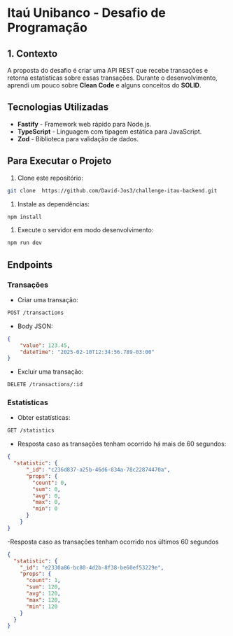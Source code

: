 # Itaú Unibanco - Desafio de Programação

## 1. Contexto

A proposta do desafio é criar uma API REST que recebe transações e retorna estatísticas sobre essas transações. Durante o desenvolvimento, aprendi um pouco sobre **Clean Code** e alguns conceitos do **SOLID**.  

## Tecnologias Utilizadas  

- **Fastify** - Framework web rápido para Node.js.  
- **TypeScript** - Linguagem com tipagem estática para JavaScript.  
- **Zod** - Biblioteca para validação de dados.  

## Para Executar o Projeto

1. Clone este repositório:

  ```bash
 git clone  https://github.com/David-Jos3/challenge-itau-backend.git
  ```

1. Instale as dependências:

  ```bash
  npm install
  ```

1. Execute o servidor em modo desenvolvimento:

  ```bash
  npm run dev
  ```

## Endpoints

### Transações

- Criar uma transação:

```bash
POST /transactions
```

- Body JSON:

```json
{
    "value": 123.45,
    "dateTime": "2025-02-10T12:34:56.789-03:00"
}
```

- Excluir uma transação:

```bash
DELETE /transactions/:id
```

### Estatísticas

- Obter estatísticas:

```bash
GET /statistics
```

- Resposta caso as transações tenham ocorrido há mais de 60 segundos:

```json
{
  "statistic": {
      "_id": "c236d837-a25b-46d6-834a-78c22874470a",
      "props": {
        "count": 0,
        "sum": 0,
        "avg": 0,
        "max": 0,
        "min": 0
      }
    }
}

```

-Resposta caso as transações tenham ocorrido nos últimos 60 segundos

```json
{
  "statistic": {
    "_id": "e2330a86-bc80-4d2b-8f38-be60ef53229e",
    "props": {
      "count": 1,
      "sum": 120,
      "avg": 120,
      "max": 120,
      "min": 120
    }
  }
}
```
